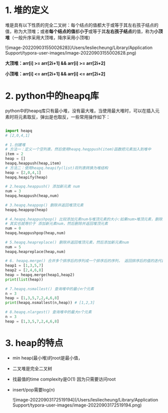 # 1. 堆的定义

堆是具有以下性质的完全二叉树：每个结点的值都大于或等于其左右孩子结点的值，称为大顶堆；或者**每个结点的值**都**小于**或等于其**左右孩子结点**的值，称为**小顶堆**（一般升序采用大顶堆，降序采用小顶堆)



![image-20220903155002628](/Users/lesliecheung/Library/Application Support/typora-user-images/image-20220903155002628.png)

**大顶堆：arr[i] >= arr[2i+1] && arr[i] >= arr[2i+2]**  

**小顶堆：arr[i] <= arr[2i+1] && arr[i] <= arr[2i+2]** 



# 2. python中的heapq库

python中的heapq库只有最小堆，没有最大堆，当使用最大堆时，可以在插入元素时将元素取反，弹出是也取反，一些常用操作如下：

```python

import heapq
# [2,0,4,1]
 
# 1.创建堆
# 方法一：定义一个空列表，然后使用heapq.heqppush(item)函数把元素加入到堆中
item = 2
heap = []
heapq.heappush(heap,item)
# 方法二：使用heapq.heapify(list)将列表转换为堆结构
heap = [2,0,4,1]
heapq.heapify(heap)
 
# 2.heapq.heappush() 添加新元素 num
num = 3
heapq.heappush(heap,num)
 
# 3.heapq.heappop() 删除并返回堆顶元素
heapq.heappop(heap)
 
# 4.heapq.heappushpop() 比较添加元素num与堆顶元素的大小:如果num>堆顶元素，删除并返回堆顶元素，然后添加新元素num;如果num<堆顶元素，返回num，原堆不变
# 其实也就等价于 添加新元素num，然后删除并返回堆顶元素
num = 0
heapq.heappushpop(heap,num)
 
# 5.heapq.heapreplace() 删除并返回堆顶元素，然后添加新元素num
num = 5
heapq.heapreplace(heap,num)
 
# 6. heapq.merge() 合并多个排序后的序列成一个排序后的序列， 返回排序后的值的迭代器。
heap1 = [1,3,5,7]
heap2 = [2,4,6,8]
heap = heapq.merge(heap1,heap2)
print(list(heap))
 
# 7.heapq.nsmallest() 查询堆中的最小n个元素
n = 3
heap = [1,3,5,7,2,4,6,8]
print(heapq.nsmallest(n,heap)) # [1,2,3]
 
# 8.heapq.nlargest() 查询堆中的最大n个元素
n = 3
heap = [1,3,5,7,2,4,6,8]
```



# 3. heap的特点

- min heap(最小堆)的root是最小值，

- 二叉堆是完全二叉树

- 找最值的time complexity是O(1) 因为只需要访问root

- insert/pop需要log(n)

  ![image-20220903172519194](/Users/lesliecheung/Library/Application Support/typora-user-images/image-20220903172519194.png)

  